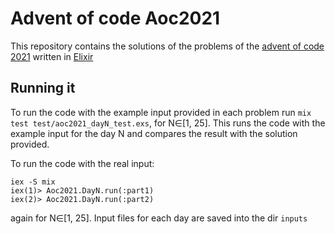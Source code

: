 # Advent of code Aoc2021

This repository contains the solutions of the problems of the
[advent of code 2021](https://adventofcode.com/2021/) written in [Elixir](https://elixir-lang.org/)

## Running it

To run the code with the example input provided in each problem run `mix test test/aoc2021_dayN_test.exs`, for N∈[1, 25].
This runs the code with the example input for the day N and compares the result with the solution provided.

To run the code with the real input:

    iex -S mix
    iex(1)> Aoc2021.DayN.run(:part1)
    iex(2)> Aoc2021.DayN.run(:part2)

again for N∈[1, 25].
Input files for each day are saved into the dir `inputs`

